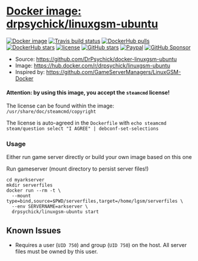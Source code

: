 # [Docker image: drpsychick/linuxgsm-ubuntu](https://hub.docker.com/r/drpsychick/linuxgsm-ubuntu)

[![Docker image](https://img.shields.io/docker/image-size/drpsychick/linuxgsm-ubuntu?sort=date)](https://hub.docker.com/r/drpsychick/linuxgsm-ubuntu/tags)
[![Travis build status](https://travis-ci.com/DrPsychick/docker-linuxgsm-ubuntu.svg?branch=master)](https://travis-ci.com/DrPsychick/docker-linuxgsm-ubuntu)
[![DockerHub pulls](https://img.shields.io/docker/pulls/drpsychick/linuxgsm-ubuntu.svg)](https://hub.docker.com/r/drpsychick/linuxgsm-ubuntu/)
[![DockerHub stars](https://img.shields.io/docker/stars/drpsychick/linuxgsm-ubuntu.svg)](https://hub.docker.com/r/drpsychick/linuxgsm-ubuntu/)
[![license](https://img.shields.io/github/license/drpsychick/docker-linuxgsm-ubuntu.svg)](https://github.com/drpsychick/docker-linuxgsm-ubuntu/blob/master/LICENSE)
[![GitHub stars](https://img.shields.io/github/stars/drpsychick/docker-linuxgsm-ubuntu.svg)](https://github.com/drpsychick/docker-linuxgsm-ubuntu)
[![Paypal](https://img.shields.io/badge/donate-paypal-00457c.svg?logo=paypal)](https://www.paypal.com/cgi-bin/webscr?cmd=_s-xclick&hosted_button_id=FTXDN7LCDWUEA&source=url)
[![GitHub Sponsor](https://img.shields.io/badge/github-sponsor-blue?logo=github)](https://github.com/sponsors/DrPsychick)

* Source: https://github.com/DrPsychick/docker-linuxgsm-ubuntu
* Image: https://hub.docker.com/r/drpsychick/linuxgsm-ubuntu
* Inspired by: https://github.com/GameServerManagers/LinuxGSM-Docker


#### Attention: by using this image, you accept the `steamcmd` license!
The license can be found within the image: `/usr/share/doc/steamcmd/copyright`

The license is auto-agreed in the `Dockerfile` with `echo steamcmd steam/question select "I AGREE" | debconf-set-selections` 

### Usage
Either run game server directly or build your own image based on this one

Run gameserver (mount directory to persist server files!)
```
cd myarkserver
mkdir serverfiles
docker run --rm -t \
  --mount type=bind,source=$PWD/serverfiles,target=/home/lgsm/serverfiles \
  --env SERVERNAME=arkserver \
  drpsychick/linuxgsm-ubuntu start
```

Known Issues
------------
* Requires a user (`UID 750`) and group (`UID 750`) on the host. All server files must be owned by this user.
